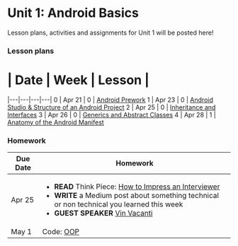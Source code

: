 # Unit 1: Android Basics

Lesson plans, activities and assignments for Unit 1 will be posted here!

### Lesson plans

 # |  Date | Week | Lesson |
|---|---|---|---|
 0 | Apr 21 | 0 | [Android Prework](lessons/week-0/0_Android-Prework.md)
 1 | Apr 23 | 0 | [Android Studio & Structure of an Android Project](lessons/week-0/1_Android-Studio-Structure-of-Android-Project.md)
 2 | Apr 25 | 0 | [Inheritance and Interfaces](lessons/week-0/20150425/inheritance.md)
 3 | Apr 26 | 0 | [Generics and Abstract Classes](/lessons/week-0/3_Generics-and-Abstract-Classes.md)
 4 | Apr 28 | 1 | [Anatomy of the Android Manifest](/lessons/week-0/4_Anatomy_Manifest.md)

### Homework

| Due Date | Homework|
|---|---|
| Apr 25 | <ul><li>**READ** Think Piece: [How to Impress an Interviewer](https://medium.com/@joulee/how-to-impress-an-interviewer-c210d9d8e84a)</li><li>**WRITE** a Medium post about something technical or non technical you learned this week</li><li>**GUEST SPEAKER** [Vin Vacanti](speakers/vin-vacanti.md)</li></ul>
| May 1 | Code: [OOP](https://github.com/accesscode-2-1/unit-1/blob/master/homework/week-0/assignment.md)
